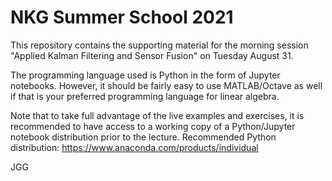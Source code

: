 # NKG Summer School 2021

This repository contains the supporting material for the morning session "Applied Kalman Filtering and Sensor Fusion" on Tuesday August 31.

The programming language used is Python in the form of Jupyter notebooks. However, it should be fairly easy to use MATLAB/Octave as well if that is your preferred programming language for linear algebra.

Note that to take full advantage of the live examples and exercises, it is recommended to have access to a working copy of a Python/Jupyter notebook distribution prior to the lecture. Recommended Python distribution: https://www.anaconda.com/products/individual

JGG
